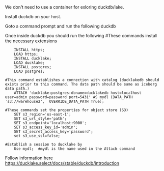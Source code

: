 We don't need to use a container for exloring duckdb/lake.

Install duckdb on your host.

Goto a command prompt and run the following
    duckdb

Once inside duckdb you should run the following
    #These commands install the necessary extensions
  
        INSTALL https;
        LOAD https;
        INSTALL ducklake;
        LOAD ducklake;
        INSTALL postgres;
        LOAD postgres;

    #This command establishes a connection with catalog (ducklakedb should exists prior to this command. The data path should be same as iceberg data path.)
        ATTACH 'ducklake:postgres:dbname=ducklakedb host=localhost user=admin password=password port=5431' AS mydl (DATA_PATH 's3://warehouse2',  OVERRIDE_DATA_PATH True);

    #These commands set the properties for object store (S3)
        SET s3_region='us-east-1';
        SET s3_url_style='path';
        SET s3_endpoint='localhost:9000';
        SET s3_access_key_id='admin';
        SET s3_secret_access_key='password';
        set s3_use_ssl=false;

    #Establish a session to ducklake by
        Use mydl;  #mydl is the name used in the Attach command

Follow information here 
    https://ducklake.select/docs/stable/duckdb/introduction
    

